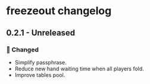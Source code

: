 # freezeout changelog

## 0.2.1 - Unreleased

### 🔧 Changed

- Simplify passphrase.
- Reduce new hand waiting time when all players fold.
- Improve tables pool.
